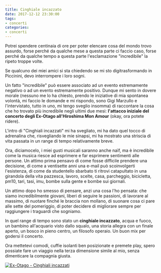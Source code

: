 ```yaml
---
title: Cinghiale incazzato
date: 2017-12-12 23:30:00
tags:
- concerti
categories:
- concerti
---
```


Potrei spendere centinaia di ore per poter elencare cosa del mondo trovo assurdo, forse perché da qualche mese a questa parte ci faccio caso, forse perché da qualche tempo a questa parte l'esclamazione "incredibile" la ripeto troppe volte.

Se qualcuno dei miei amici si sta chiedendo se mi sto digitrasformando in Piccinini, devo interrompere i loro sogni.

Un fatto "incredibile" può essere associato ad un evento estremamente negativo o ad un evento estremamente positivo.
Dunque mi sento in dovere morale (nessuno me lo ha chiesto, prendo le iniziative di mia spontanea volontà, mi faccio le domande e mi rispondo, sono Gigi Marzullo e l'intervistato, tutto in uno, mi tengo sveglio insomma) di raccontare la cosa che ho trovato più incredibile negli ultimi due mesi: **l'attacco iniziale del concerto degli Ex-Otago all'Hiroshima Mon Amour** (okay, ora potete ridere).

L'intro di "Cinghiali incazzati" mi ha svegliato, mi ha dato quel tocco di adrenalina che, risvegliando le mie sinapsi, mi ha mostrato una striscia di vita passata in un range di tempo relativamente breve.

Ora, diciamocelo, i miei gusti musicali saranno anche naïf, ma è incredibile come la musica riesce ad esprimere e far esprimere sentimenti alle persone.
Un attimo prima pensavo di come fosse difficile prendere una decisione, di come a ventisette anni una e-mail può scoinvolgerti l'esistenza, di come da studentello sbarbato ti ritrovi catapultato in una girandola della vita pazzesca, lavoro, scelte, casa, parcheggio, bicicletta, pm10, tari, tasi, imu, bombe sulla gente e bombe sui giornali.

Un attimo dopo ho smesso di pensare, anzi una cosa l'ho pensata: che siamo incredibilmente giovani, liberi di seguire le passioni, di lavorare al massimo, di nuotare finché le braccia non mollano, di suonare cosa ci pare alle sette del pomeriggio, di poter decidere di migliorare sempre per raggiungere i traguardi che sogniamo.

In quel range di tempo sono stato un **cinghiale incazzato**, acqua e fuoco, un bambino all'acquario visto dallo squalo, una storia allegra con un finale aperto, un bosco in pieno centro, un filosofo operaio.
Un buon mix per godersi il concerto.

Ora mettetevi comodi, cuffie isolanti ben posizionate e premete play, spero possiate fare un viaggio nella terza dimensione simile al mio, senza dimenticare la compagnia giusta.


[![Ex-Otago - Cinghiali incazzati](http://img.youtube.com/vi/JFfYg8iMydw/0.jpg)](http://www.youtube.com/watch?v=JFfYg8iMydw "Ex-Otago - Cinghiali incazzati")